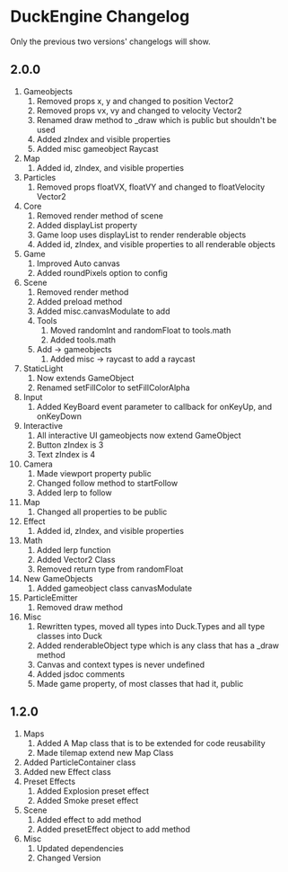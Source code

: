 # DuckEngine Changelog

Only the previous two versions' changelogs will show.

## 2.0.0

1. Gameobjects
   1. Removed props x, y and changed to position Vector2
   2. Removed props vx, vy and changed to velocity Vector2
   3. Renamed draw method to _draw which is public but shouldn't be used
   4. Added zIndex and visible properties
   5. Added misc gameobject Raycast
2. Map
   1. Added id, zIndex, and visible properties
3. Particles
   1. Removed props floatVX, floatVY and changed to floatVelocity Vector2
4. Core
   1. Removed render method of scene
   2. Added displayList property
   3. Game loop uses displayList to render renderable objects
   4. Added id, zIndex, and visible properties to all renderable objects
5. Game
   1. Improved Auto canvas
   2. Added roundPixels option to config
6. Scene
   1. Removed render method
   2. Added preload method
   3. Added misc.canvasModulate to add
   4. Tools
      1. Moved randomInt and randomFloat to tools.math
      2. Added tools.math
   5. Add -> gameobjects
      1. Added misc -> raycast to add a raycast
7. StaticLight
   1. Now extends GameObject
   2. Renamed setFillColor to setFillColorAlpha
8. Input
   1. Added KeyBoard event parameter to callback for onKeyUp, and onKeyDown
9. Interactive
   1. All interactive UI gameobjects now extend GameObject
   2. Button zIndex is 3
   3. Text zIndex is 4
10. Camera
    1. Made viewport property public
    2. Changed follow method to startFollow
    3. Added lerp to follow
11. Map
    1. Changed all properties to be public
12. Effect
    1. Added id, zIndex, and visible properties
13. Math
    1. Added lerp function
    2. Added Vector2 Class
    3. Removed return type from randomFloat
14. New GameObjects
    1. Added gameobject class canvasModulate
15. ParticleEmitter
    1. Removed draw method
16. Misc
    1. Rewritten types, moved all types into Duck.Types and all type classes into Duck
    2. Added renderableObject type which is any class that has a _draw method
    3. Canvas and context types is never undefined
    4. Added jsdoc comments
    5. Made game property, of most classes that had it, public

## 1.2.0

1. Maps
   1. Added A Map class that is to be extended for code reusability
   2. Made tilemap extend new Map Class
2. Added ParticleContainer class
3. Added new Effect class
4. Preset Effects
   1. Added Explosion preset effect
   2. Added Smoke preset effect
5. Scene
   1. Added effect to add method
   2. Added presetEffect object to add method
6. Misc
   1. Updated dependencies
   2. Changed Version
